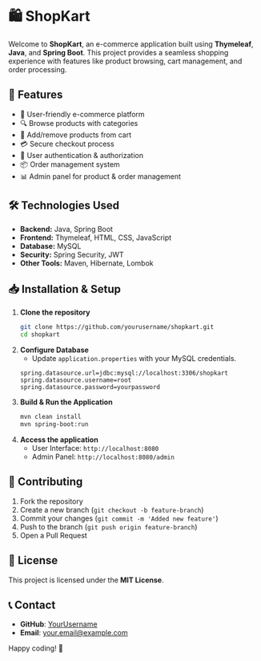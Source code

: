 # 🛍️ ShopKart

Welcome to **ShopKart**, an e-commerce application built using **Thymeleaf**, **Java**, and **Spring Boot**. This project provides a seamless shopping experience with features like product browsing, cart management, and order processing.

## 🚀 Features

- 🏪 User-friendly e-commerce platform
- 🔍 Browse products with categories
- 🛒 Add/remove products from cart
- 💳 Secure checkout process
- 🔐 User authentication & authorization
- 📦 Order management system
- 📊 Admin panel for product & order management

## 🛠️ Technologies Used

- **Backend:** Java, Spring Boot
- **Frontend:** Thymeleaf, HTML, CSS, JavaScript
- **Database:** MySQL
- **Security:** Spring Security, JWT
- **Other Tools:** Maven, Hibernate, Lombok

## 📥 Installation & Setup

1. **Clone the repository**
   ```bash
   git clone https://github.com/yourusername/shopkart.git
   cd shopkart
   ```
2. **Configure Database**
   - Update `application.properties` with your MySQL credentials.
   ```properties
   spring.datasource.url=jdbc:mysql://localhost:3306/shopkart
   spring.datasource.username=root
   spring.datasource.password=yourpassword
   ```
3. **Build & Run the Application**
   ```bash
   mvn clean install
   mvn spring-boot:run
   ```
4. **Access the application**
   - User Interface: `http://localhost:8080`
   - Admin Panel: `http://localhost:8080/admin`


## 🤝 Contributing

1. Fork the repository
2. Create a new branch (`git checkout -b feature-branch`)
3. Commit your changes (`git commit -m 'Added new feature'`)
4. Push to the branch (`git push origin feature-branch`)
5. Open a Pull Request

## 📜 License

This project is licensed under the **MIT License**.

## 📞 Contact

- **GitHub**: [YourUsername](https://github.com/yourusername)
- **Email**: your.email@example.com

Happy coding! 🎉

